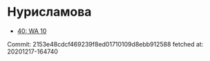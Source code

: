# Нурисламова
- [40: WA 10](40.md)

Commit: 2153e48cdcf469239f8ed01710109d8ebb912588
 fetched at: 20201217-164740
